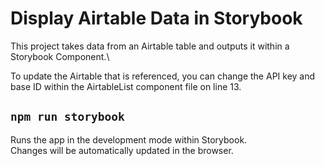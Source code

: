 # Display Airtable Data in Storybook

This project takes data from an Airtable table and outputs it within a Storybook Component.\

To update the Airtable that is referenced, you can change the API key and base ID within the AirtableList component file on line 13.


## `npm run storybook`

Runs the app in the development mode within Storybook.\
Changes will be automatically updated in the browser.
